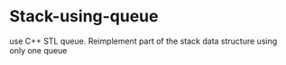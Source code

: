 # Stack-using-queue
use C++ STL queue. Reimplement part of the stack data structure using only one queue
